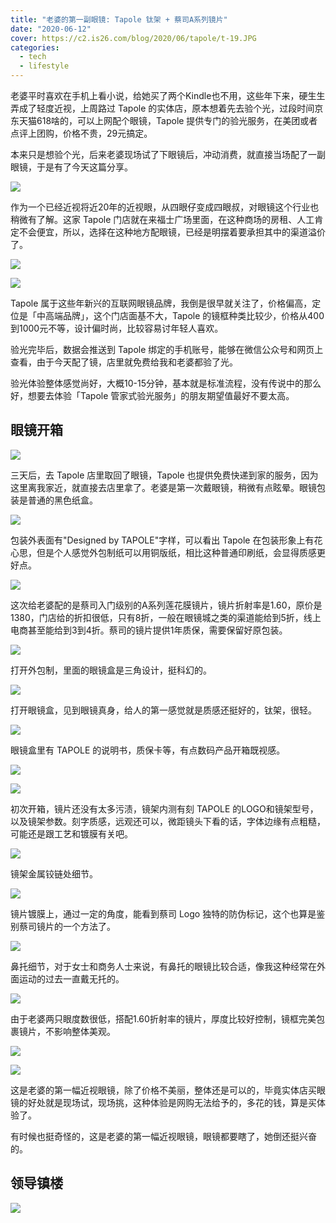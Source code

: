 ```yaml
---
title: "老婆的第一副眼镜: Tapole 钛架 + 蔡司A系列镜片"
date: "2020-06-12"
cover: https://c2.is26.com/blog/2020/06/tapole/t-19.JPG
categories:
  - tech
  - lifestyle
---
```


老婆平时喜欢在手机上看小说，给她买了两个Kindle也不用，这些年下来，硬生生弄成了轻度近视，上周路过 Tapole 的实体店，原本想着先去验个光，过段时间京东天猫618啥的，可以上网配个眼镜，Tapole 提供专门的验光服务，在美团或者点评上团购，价格不贵，29元搞定。

本来只是想验个光，后来老婆现场试了下眼镜后，冲动消费，就直接当场配了一副眼镜，于是有了今天这篇分享。

![](https://c2.is26.com/blog/2020/06/tapole/t-4.JPG)

作为一个已经近视将近20年的近视眼，从四眼仔变成四眼叔，对眼镜这个行业也稍微有了解。这家 Tapole 门店就在来福士广场里面，在这种商场的房租、人工肯定不会便宜，所以，选择在这种地方配眼镜，已经是明摆着要承担其中的渠道溢价了。

![](https://c2.is26.com/blog/2020/06/tapole/t-3.JPG)

![](https://c2.is26.com/blog/2020/06/tapole/t-2.JPG)

Tapole 属于这些年新兴的互联网眼镜品牌，我倒是很早就关注了，价格偏高，定位是「中高端品牌」，这个门店面基不大，Tapole 的镜框种类比较少，价格从400到1000元不等，设计偏时尚，比较容易讨年轻人喜欢。

验光完毕后，数据会推送到 Tapole 绑定的手机账号，能够在微信公众号和网页上查看，由于今天配了镜，店里就免费给我和老婆都验了光。

验光体验整体感觉尚好，大概10-15分钟，基本就是标准流程，没有传说中的那么好，想要去体验「Tapole 管家式验光服务」的朋友期望值最好不要太高。

## 眼镜开箱

![](https://c2.is26.com/blog/2020/06/tapole/t-5.JPG)

三天后，去 Tapole 店里取回了眼镜，Tapole 也提供免费快递到家的服务，因为这里离我家近，就直接去店里拿了。老婆是第一次戴眼镜，稍微有点眩晕。眼镜包装是普通的黑色纸盒。

![](https://c2.is26.com/blog/2020/06/tapole/t-6.JPG)

包装外表面有"Designed by TAPOLE"字样，可以看出 Tapole 在包装形象上有花心思，但是个人感觉外包制纸可以用铜版纸，相比这种普通印刷纸，会显得质感更好点。

![](https://c2.is26.com/blog/2020/06/tapole/t-16.JPG)

这次给老婆配的是蔡司入门级别的A系列莲花膜镜片，镜片折射率是1.60，原价是1380，门店给的折扣很低，只有8折，一般在眼镜城之类的渠道能给到5折，线上电商甚至能给到3到4折。蔡司的镜片提供1年质保，需要保留好原包装。

![](https://c2.is26.com/blog/2020/06/tapole/t-7.JPG)

打开外包制，里面的眼镜盒是三角设计，挺科幻的。

![](https://c2.is26.com/blog/2020/06/tapole/t-8.JPG)

打开眼镜盒，见到眼镜真身，给人的第一感觉就是质感还挺好的，钛架，很轻。

![](https://c2.is26.com/blog/2020/06/tapole/t-9.JPG)

眼镜盒里有 TAPOLE 的说明书，质保卡等，有点数码产品开箱既视感。

![](https://c2.is26.com/blog/2020/06/tapole/t-10.JPG)

![](https://c2.is26.com/blog/2020/06/tapole/t-14.JPG)

初次开箱，镜片还没有太多污渍，镜架内测有刻 TAPOLE 的LOGO和镜架型号，以及镜架参数。刻字质感，远观还可以，微距镜头下看的话，字体边缘有点粗糙，可能还是跟工艺和镀膜有关吧。

![](https://c2.is26.com/blog/2020/06/tapole/t-11.JPG)

镜架金属铰链处细节。

![](https://c2.is26.com/blog/2020/06/tapole/t-13.JPG)

镜片镀膜上，通过一定的角度，能看到蔡司 Logo 独特的防伪标记，这个也算是鉴别蔡司镜片的一个方法了。

![](https://c2.is26.com/blog/2020/06/tapole/t-12.JPG)

鼻托细节，对于女士和商务人士来说，有鼻托的眼镜比较合适，像我这种经常在外面运动的过去一直戴无托的。

![](https://c2.is26.com/blog/2020/06/tapole/t-15.JPG)

由于老婆两只眼度数很低，搭配1.60折射率的镜片，厚度比较好控制，镜框完美包裹镜片，不影响整体美观。

![](https://c2.is26.com/blog/2020/06/tapole/t-18.JPG)

![](https://c2.is26.com/blog/2020/06/tapole/t-19.JPG)

这是老婆的第一幅近视眼镜，除了价格不美丽，整体还是可以的，毕竟实体店买眼镜的好处就是现场试，现场挑，这种体验是网购无法给予的，多花的钱，算是买体验了。

有时候也挺奇怪的，这是老婆的第一幅近视眼镜，眼镜都要瞎了，她倒还挺兴奋的。

## 领导镇楼

![](https://c2.is26.com/blog/2020/06/tapole/lp-1.jpg)
